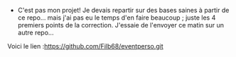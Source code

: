 
* C'est pas mon projet!
Je devais repartir sur des bases saines à partir de ce repo... mais j'ai pas eu le temps d'en faire beaucoup ; juste les 4 premiers points de la correction.
J'essaie de l'envoyer ce matin sur un autre repo...

Voici le lien :https://github.com/Filb68/eventperso.git

